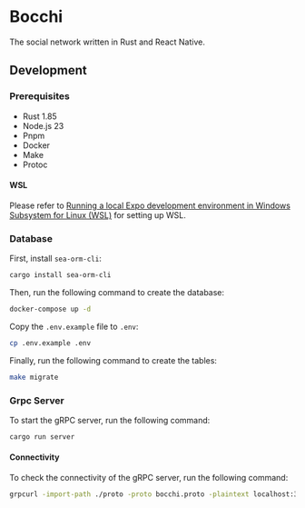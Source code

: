 # Bocchi

The social network written in Rust and React Native.

## Development

### Prerequisites

- Rust 1.85
- Node.js 23
- Pnpm
- Docker
- Make
- Protoc

#### WSL

Please refer to [Running a local Expo development environment in Windows Subsystem for Linux (WSL)](https://github.com/expo/fyi/blob/main/wsl.md) for setting up WSL.

### Database

First, install `sea-orm-cli`:

```bash
cargo install sea-orm-cli
```

Then, run the following command to create the database:

```bash
docker-compose up -d
```

Copy the `.env.example` file to `.env`:

```bash
cp .env.example .env
```

Finally, run the following command to create the tables:

```bash
make migrate
```

### Grpc Server

To start the gRPC server, run the following command:

```bash
cargo run server
```

#### Connectivity

To check the connectivity of the gRPC server, run the following command:

```bash
grpcurl -import-path ./proto -proto bocchi.proto -plaintext localhost:3000 bocchi.Health/Check
```
